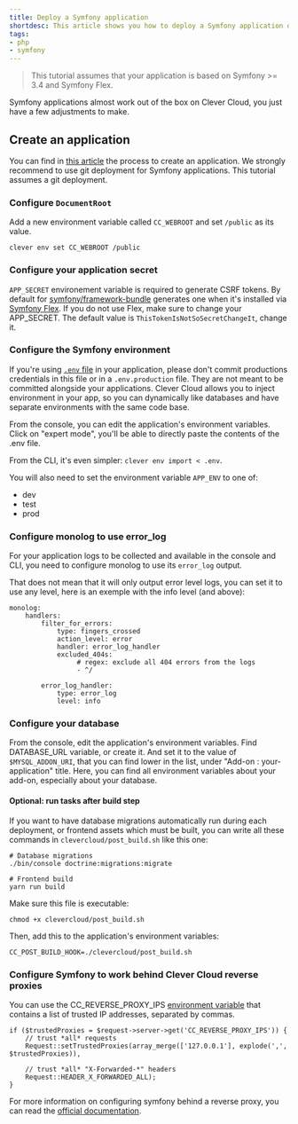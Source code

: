 ```yaml
---
title: Deploy a Symfony application
shortdesc: This article shows you how to deploy a Symfony application on Clever Cloud.
tags:
- php
- symfony
---
```


> This tutorial assumes that your application is based on Symfony >= 3.4 and Symfony Flex.

Symfony applications almost work out of the box on Clever Cloud, you just have a few adjustments to make.

## Create an application

You can find in [this article](/doc/clever-cloud-overview/add-application/#create-an-application) the process to create an application.
We strongly recommend to use git deployment for Symfony applications. This tutorial assumes a git deployment.

### Configure `DocumentRoot`

Add a new environment variable called `CC_WEBROOT` and set `/public` as its value. 

```
clever env set CC_WEBROOT /public
```

### Configure your application secret

`APP_SECRET` environement variable is required to generate CSRF tokens. By default for [symfony/framework-bundle](https://github.com/symfony/framework-bundle) generates one when it's installed via [Symfony Flex](https://github.com/symfony/flex). If you do not use Flex, make sure to change your APP_SECRET. The default value is `ThisTokenIsNotSoSecretChangeIt`, change it.

### Configure the Symfony environment

If you're using [`.env` file](https://symfony.com/blog/improvements-to-the-handling-of-env-files-for-all-symfony-versions) in your application, please don't commit productions credentials in this file or in a `.env.production` file. They are not meant to be committed alongside your applications. Clever Cloud allows you to inject environment in your app, so you can dynamically like databases and have separate environments with the same code base.

From the console, you can edit the application's environment variables. Click on "expert mode", you'll be able to directly paste the contents of the .env file.

From the CLI, it's even simpler: `clever env import < .env`.

You will also need to set the environment variable `APP_ENV` to one of:

 - dev
 - test
 - prod


### Configure monolog to use error_log

For your application logs to be collected and available in the console and CLI,
you need to configure monolog to use its `error_log` output.

That does not mean that it will only output error level logs, you can set it to
use any level, here is an exemple with the info level (and above):

```
monolog:
    handlers:
        filter_for_errors:
            type: fingers_crossed
            action_level: error
            handler: error_log_handler
            excluded_404s:
                 # regex: exclude all 404 errors from the logs
                 - ^/

        error_log_handler:
            type: error_log
            level: info
```


### Configure your database

From the console, edit the application's environment variables. Find DATABASE_URL variable, or create it. And set it to the value of `$MYSQL_ADDON_URI`, that you can find lower in the list, under "Add-on : your-application" title. Here, you can find all environment variables about your add-on, especially about your database.

#### Optional: run tasks after build step

If you want to have database migrations automatically run during each deployment, or frontend assets which must be built, you can write all these commands in `clevercloud/post_build.sh` like this one:

```
# Database migrations
./bin/console doctrine:migrations:migrate

# Frontend build
yarn run build
```

Make sure this file is executable:

```
chmod +x clevercloud/post_build.sh
```
Then, add this to the application's environment variables:

```
CC_POST_BUILD_HOOK=./clevercloud/post_build.sh
```

### Configure Symfony to work behind Clever Cloud reverse proxies

You can use the CC_REVERSE_PROXY_IPS [environment variable](https://www.clever-cloud.com/doc/get-help/reference-environment-variables/) that contains a list of trusted IP addresses, separated by commas.

```
if ($trustedProxies = $request->server->get('CC_REVERSE_PROXY_IPS')) {
    // trust *all* requests
    Request::setTrustedProxies(array_merge(['127.0.0.1'], explode(',', $trustedProxies)),

    // trust *all* "X-Forwarded-*" headers
    Request::HEADER_X_FORWARDED_ALL);
}
```

For more information on configuring symfony behind a reverse proxy, you can read the [official documentation](https://symfony.com/doc/current/deployment/proxies.html).
